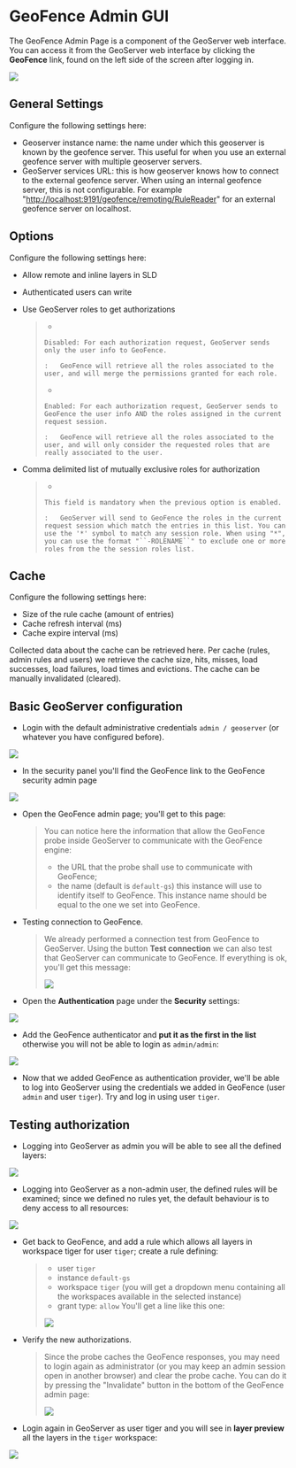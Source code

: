 # GeoFence Admin GUI

The GeoFence Admin Page is a component of the GeoServer web interface. You can access it from the GeoServer web interface by clicking the **GeoFence** link, found on the left side of the screen after logging in.

![](images/configuration.png)

## General Settings

Configure the following settings here:

-   Geoserver instance name: the name under which this geoserver is known by the geofence server. This useful for when you use an external geofence server with multiple geoserver servers.
-   GeoServer services URL: this is how geoserver knows how to connect to the external geofence server. When using an internal geofence server, this is not configurable. For example "<http://localhost:9191/geofence/remoting/RuleReader>" for an external geofence server on localhost.

## Options

Configure the following settings here:

-   Allow remote and inline layers in SLD

-   Authenticated users can write

-   Use GeoServer roles to get authorizations

    > -   
    >
    >     Disabled: For each authorization request, GeoServer sends only the user info to GeoFence.
    >
    >     :   GeoFence will retrieve all the roles associated to the user, and will merge the permissions granted for each role.
    >
    > -   
    >
    >     Enabled: For each authorization request, GeoServer sends to GeoFence the user info AND the roles assigned in the current request session.
    >
    >     :   GeoFence will retrieve all the roles associated to the user, and will only consider the requested roles that are really associated to the user.

-   Comma delimited list of mutually exclusive roles for authorization

    > -   
    >
    >     This field is mandatory when the previous option is enabled.
    >
    >     :   GeoServer will send to GeoFence the roles in the current request session which match the entries in this list. You can use the '*' symbol to match any session role. When using "*", you can use the format "``-ROLENAME``" to exclude one or more roles from the the session roles list.

## Cache

Configure the following settings here:

-   Size of the rule cache (amount of entries)
-   Cache refresh interval (ms)
-   Cache expire interval (ms)

Collected data about the cache can be retrieved here. Per cache (rules, admin rules and users) we retrieve the cache size, hits, misses, load successes, load failures, load times and evictions. The cache can be manually invalidated (cleared).

## Basic GeoServer configuration

-   Login with the default administrative credentials `admin / geoserver` (or whatever you have configured before).

![](images/basic_001.png)

-   In the security panel you'll find the GeoFence link to the GeoFence security admin page

![](images/basic_002.png)

-   Open the GeoFence admin page; you'll get to this page:

    > You can notice here the information that allow the GeoFence probe inside GeoServer to communicate with the GeoFence engine:
    >
    > -   the URL that the probe shall use to communicate with GeoFence;
    > -   the name (default is ``default-gs``) this instance will use to identify itself to GeoFence. This instance name should be equal to the one we set into GeoFence.

-   Testing connection to GeoFence.

    > We already performed a connection test from GeoFence to GeoServer. Using the button **Test connection** we can also test that GeoServer can communicate to GeoFence. If everything is ok, you'll get this message:
    >
    > ![](images/basic_003.png)

-   Open the **Authentication** page under the **Security** settings:

![](images/basic_004.png)

-   Add the GeoFence authenticator and **put it as the first in the list** otherwise you will not be able to login as `admin/admin`:

![](images/basic_005.png)

-   Now that we added GeoFence as authentication provider, we'll be able to log into GeoServer using the credentials we added in GeoFence (user `admin` and user ``tiger``). Try and log in using user `tiger`.

## Testing authorization

-   Logging into GeoServer as admin you will be able to see all the defined layers:

![](images/basic_006.png)

-   Logging into GeoServer as a non-admin user, the defined rules will be examined; since we defined no rules yet, the default behaviour is to deny access to all resources:

![](images/basic_007.png)

-   Get back to GeoFence, and add a rule which allows all layers in workspace tiger for user `tiger`; create a rule defining:

    > -   user `tiger`
    > -   instance `default-gs`
    > -   workspace `tiger` (you will get a dropdown menu containing all the workspaces available in the selected instance)
    > -   grant type: `allow` You'll get a line like this one:
    >
    > ![](images/basic_008.png)

-   Verify the new authorizations.

    > Since the probe caches the GeoFence responses, you may need to login again as administrator (or you may keep an admin session open in another browser) and clear the probe cache. You can do it by pressing the "Invalidate" button in the bottom of the GeoFence admin page:
    >
    > ![](images/basic_009.png)

-   Login again in GeoServer as user tiger and you will see in **layer preview** all the layers in the `tiger` workspace:

![](images/basic_010.png)
